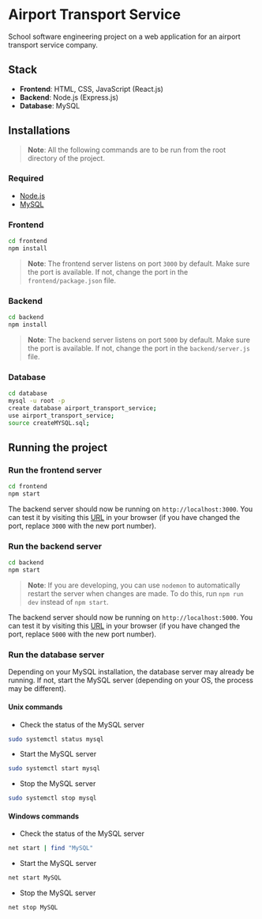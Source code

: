 # Airport Transport Service

School software engineering project on a web application for an airport transport service company.

## Stack

- **Frontend**: HTML, CSS, JavaScript (React.js)
- **Backend**: Node.js (Express.js)
- **Database**: MySQL

## Installations

> **Note**: All the following commands are to be run from the root directory of the project.

### Required

- [Node.js](https://nodejs.org/en/download/)
- [MySQL](https://dev.mysql.com/downloads/installer/)

### Frontend

```bash
cd frontend
npm install
```

> **Note**: The frontend server listens on port `3000` by default. Make sure the port is available. If not, change the port in the `frontend/package.json` file.

### Backend

```bash
cd backend
npm install
```

> **Note**: The backend server listens on port `5000` by default. Make sure the port is available. If not, change the port in the `backend/server.js` file.

### Database

```bash
cd database
mysql -u root -p
create database airport_transport_service;
use airport_transport_service;
source createMYSQL.sql;
```

## Running the project

### Run the frontend server

```bash
cd frontend
npm start
```

The backend server should now be running on `http://localhost:3000`. You can test it by visiting this [URL](http://localhost:3000) in your browser (if you have changed the port, replace `3000` with the new port number).

### Run the backend server

```bash
cd backend
npm start
```

> **Note**: If you are developing, you can use `nodemon` to automatically restart the server when changes are made. To do this, run `npm run dev` instead of `npm start`.

The backend server should now be running on `http://localhost:5000`. You can test it by visiting this [URL](http://localhost:5000) in your browser (if you have changed the port, replace `5000` with the new port number).

### Run the database server

Depending on your MySQL installation, the database server may already be running. If not, start the MySQL server (depending on your OS, the process may be different).

#### Unix commands

* Check the status of the MySQL server
```bash
sudo systemctl status mysql
```

* Start the MySQL server
```bash
sudo systemctl start mysql
```

* Stop the MySQL server
```bash
sudo systemctl stop mysql
```

#### Windows commands

* Check the status of the MySQL server
```bash
net start | find "MySQL"
```

* Start the MySQL server
```bash
net start MySQL
```

* Stop the MySQL server
```bash
net stop MySQL
```